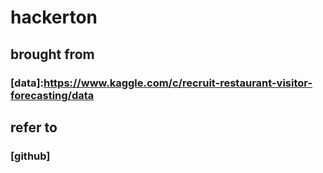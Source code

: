# hackerton


## brought from 
### [data]:https://www.kaggle.com/c/recruit-restaurant-visitor-forecasting/data

## refer to
### [github]
